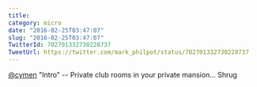 ```yaml
---
title: 
category: micro
date: "2016-02-25T03:47:07"
slug: "2016-02-25T03:47:07"
TwitterId: 702701332730228737
TweetUrl: https://twitter.com/mark_philpot/status/702701332730228737
---
```


[@cymen](https://twitter.com/cymen) "Intro" -- Private club rooms in your
private mansion... Shrug
